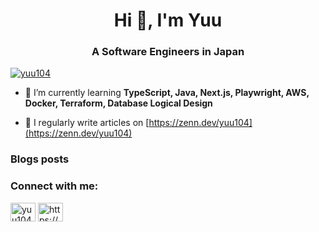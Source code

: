 
<h1 align="center">Hi 👋, I'm Yuu</h1>
<h3 align="center">A Software Engineers in Japan</h3>

<p align="left"> <a href="https://github.com/ryo-ma/github-profile-trophy"><img src="https://github-profile-trophy.vercel.app/?username=yuu104" alt="yuu104" /></a> </p>

- 🌱 I’m currently learning **TypeScript, Java, Next.js, Playwright, AWS, Docker, Terraform, Database Logical Design**

- 📝 I regularly write articles on [https://zenn.dev/yuu104](https://zenn.dev/yuu104)

### Blogs posts
<!-- BLOG-POST-LIST:START -->
<!-- BLOG-POST-LIST:END -->

<h3 align="left">Connect with me:</h3>
<p align="left">
<a href="https://twitter.com/yuu10443" target="blank"><img align="center" src="https://raw.githubusercontent.com/rahuldkjain/github-profile-readme-generator/master/src/images/icons/Social/twitter.svg" alt="yuu10443" height="30" width="40" /></a>
<a href="/https://zenn.dev/yuu104/feed" target="blank"><img align="center" src="https://raw.githubusercontent.com/rahuldkjain/github-profile-readme-generator/master/src/images/icons/Social/rss.svg" alt="https://zenn.dev/yuu104/feed" height="30" width="40" /></a>
</p>

